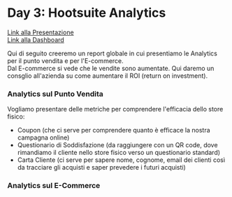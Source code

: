 # Day 3: Hootsuite Analytics

[Link alla Presentazione](https://docs.google.com/presentation/d/1S2ZNkGD2g51Bk8aDk7A7AdsQ5pqsqWQV9Yy-KAT4n5U/edit?usp=sharing) <br>
[Link alla Dashboard](https://docs.google.com/spreadsheets/d/1Va5mZBbChNu9ZSmNW6CT9Q5ewMHviIIGxoA6MeLt2DQ/edit#gid=888734647) 

Qui di seguito creeremo un report globale in cui presentiamo le Analytics per il punto vendita e per l'E-commerce. <br>
Dal E-commerce si vede che le vendite sono aumentate. Qui daremo un consglio all'azienda su come aumentare il ROI (return on investment).

### Analytics sul Punto Vendita
Vogliamo presentare delle metriche per comprendere l'efficacia dello store fisico:
- Coupon (che ci serve per comprendere quanto è efficace la nostra campagna online)
- Questionario di Soddisfazione (da raggiungere con un QR code, dove rimandiamo il cliente nello store fisico verso un questionario standard)
- Carta Cliente (ci serve per sapere nome, cognome, email dei clienti così da tracciare gli acquisti e saper prevedere i futuri acquisti)

### Analytics sul E-Commerce

